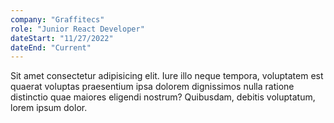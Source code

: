 ```yaml
---
company: "Graffitecs"
role: "Junior React Developer"
dateStart: "11/27/2022"
dateEnd: "Current"
---
```


Sit amet consectetur adipisicing elit. Iure illo neque tempora, voluptatem est quaerat voluptas praesentium ipsa dolorem dignissimos nulla ratione distinctio quae maiores eligendi nostrum? Quibusdam, debitis voluptatum, lorem ipsum dolor.
